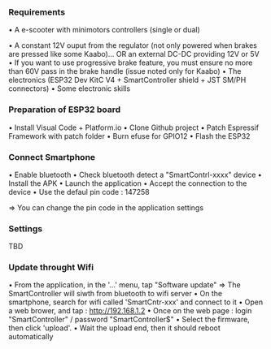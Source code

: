 ### Requirements

• A e-scooter with minimotors controllers (single or dual)

• A constant 12V ouput from the regulator (not only powered when brakes are pressed like some Kaabo)... OR an external DC-DC providing 12V or 5V
• If you want to use progressive brake feature, you must ensure no more than 60V pass in the brake handle (issue noted only for Kaabo)
• The electronics (ESP32 Dev KitC V4 + SmartController shield + JST SM/PH connectors)
• Some electronic skills

### Preparation of ESP32 board

• Install Visual Code + Platform.io
• Clone Github project
• Patch Espressif Framework with patch folder
• Burn efuse for GPIO12
• Flash the ESP32

### Connect Smartphone

• Enable bluetooth
• Check bluetooth detect a "SmartContrl-xxxx" device
• Install the APK
• Launch the application
• Accept the connection to the device
• Use the defaul pin code : 147258

=> You can change the pin code in the application settings

### Settings

TBD

### Update throught Wifi

• From the application, in the '...' menu, tap "Software update"
=> The SmartController will siwth from bluetooth to wifi server
• On the smartphone, search for wifi called 'SmartCntr-xxx' and connect to it
• Open a web brower, and tap : http://192.168.1.2
• Once on the web page : login "SmartController" / password "SmartController$"
• Select the firmware, then click 'upload'.
• Wait the upload end, then it should reboot automatically

